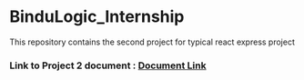 # BinduLogic_Internship
This repository contains the second project for typical react express project
### Link to Project 2 document : [Document Link]()

